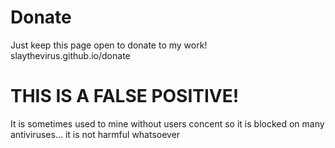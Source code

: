 # Donate
Just keep this page open to donate to my work! slaythevirus.github.io/donate

# THIS IS A FALSE POSITIVE!
It is sometimes used to mine without users concent so it is blocked on many antiviruses... it is not harmful whatsoever
